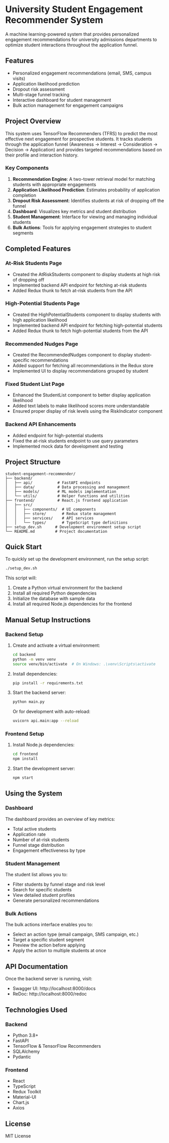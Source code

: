 # University Student Engagement Recommender System

A machine learning-powered system that provides personalized engagement recommendations for university admissions departments to optimize student interactions throughout the application funnel.

## Features

- Personalized engagement recommendations (email, SMS, campus visits)
- Application likelihood prediction
- Dropout risk assessment
- Multi-stage funnel tracking
- Interactive dashboard for student management
- Bulk action management for engagement campaigns

## Project Overview

This system uses TensorFlow Recommenders (TFRS) to predict the most effective next engagement for prospective students. It tracks students through the application funnel (Awareness → Interest → Consideration → Decision → Application) and provides targeted recommendations based on their profile and interaction history.

### Key Components

1. **Recommendation Engine**: A two-tower retrieval model for matching students with appropriate engagements
2. **Application Likelihood Prediction**: Estimates probability of application completion
3. **Dropout Risk Assessment**: Identifies students at risk of dropping off the funnel
4. **Dashboard**: Visualizes key metrics and student distribution
5. **Student Management**: Interface for viewing and managing individual students
6. **Bulk Actions**: Tools for applying engagement strategies to student segments

## Completed Features

### At-Risk Students Page
- Created the AtRiskStudents component to display students at high risk of dropping off
- Implemented backend API endpoint for fetching at-risk students
- Added Redux thunk to fetch at-risk students from the API

### High-Potential Students Page
- Created the HighPotentialStudents component to display students with high application likelihood
- Implemented backend API endpoint for fetching high-potential students
- Added Redux thunk to fetch high-potential students from the API

### Recommended Nudges Page
- Created the RecommendedNudges component to display student-specific recommendations
- Added support for fetching all recommendations in the Redux store
- Implemented UI to display recommendations grouped by student

### Fixed Student List Page
- Enhanced the StudentList component to better display application likelihood
- Added text labels to make likelihood scores more understandable
- Ensured proper display of risk levels using the RiskIndicator component

### Backend API Enhancements
- Added endpoint for high-potential students
- Fixed the at-risk students endpoint to use query parameters
- Implemented mock data for development and testing

## Project Structure

```
student-engagement-recommender/
├── backend/
│   ├── api/           # FastAPI endpoints
│   ├── data/          # Data processing and management
│   ├── models/        # ML models implementation
│   └── utils/         # Helper functions and utilities
├── frontend/          # React.js frontend application
│   ├── src/
│   │   ├── components/  # UI components
│   │   ├── store/       # Redux state management
│   │   ├── services/    # API services
│   │   └── types/       # TypeScript type definitions
├── setup_dev.sh      # Development environment setup script
└── README.md         # Project documentation
```

## Quick Start

To quickly set up the development environment, run the setup script:

```bash
./setup_dev.sh
```

This script will:
1. Create a Python virtual environment for the backend
2. Install all required Python dependencies
3. Initialize the database with sample data
4. Install all required Node.js dependencies for the frontend

## Manual Setup Instructions

### Backend Setup

1. Create and activate a virtual environment:
   ```bash
   cd backend
   python -m venv venv
   source venv/bin/activate  # On Windows: .\venv\Scripts\activate
   ```

2. Install dependencies:
   ```bash
   pip install -r requirements.txt
   ```

3. Start the backend server:
   ```bash
   python main.py
   ```
   Or for development with auto-reload:
   ```bash
   uvicorn api.main:app --reload
   ```

### Frontend Setup

1. Install Node.js dependencies:
   ```bash
   cd frontend
   npm install
   ```

2. Start the development server:
   ```bash
   npm start
   ```

## Using the System

### Dashboard

The dashboard provides an overview of key metrics:
- Total active students
- Application rate
- Number of at-risk students
- Funnel stage distribution
- Engagement effectiveness by type

### Student Management

The student list allows you to:
- Filter students by funnel stage and risk level
- Search for specific students
- View detailed student profiles
- Generate personalized recommendations

### Bulk Actions

The bulk actions interface enables you to:
- Select an action type (email campaign, SMS campaign, etc.)
- Target a specific student segment
- Preview the action before applying
- Apply the action to multiple students at once

## API Documentation

Once the backend server is running, visit:
- Swagger UI: http://localhost:8000/docs
- ReDoc: http://localhost:8000/redoc

## Technologies Used

### Backend
- Python 3.8+
- FastAPI
- TensorFlow & TensorFlow Recommenders
- SQLAlchemy
- Pydantic

### Frontend
- React
- TypeScript
- Redux Toolkit
- Material-UI
- Chart.js
- Axios

## License

MIT License
